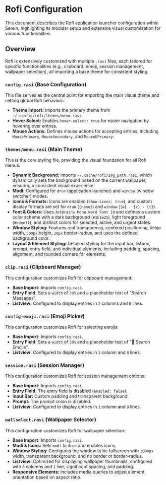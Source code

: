 # Rofi Configuration

This document describes the Rofi application launcher configuration within Serein, highlighting its modular setup and extensive visual customization for various functionalities.

## Overview

Rofi is extensively customized with multiple `.rasi` files, each tailored for specific functionalities (e.g., clipboard, emoji, session management, wallpaper selection), all importing a base theme for consistent styling.

### `config.rasi` (Base Configuration)

This file serves as the central point for importing the main visual theme and setting global Rofi behaviors:

*   **Theme Import:** Imports the primary theme from `~/.config/rofi/themes/menu.rasi`.
*   **Hover Select:** Enables `hover-select: true` for easier navigation by hovering over entries.
*   **Mouse Actions:** Defines mouse actions for accepting entries, including `MousePrimary`, `MouseSecondary`, and `MouseDPrimary`.

### `themes/menu.rasi` (Main Theme)

This is the core styling file, providing the visual foundation for all Rofi menus:

*   **Dynamic Background:** Imports `~/.cache/rofi/img_path.rasi`, which dynamically sets the background based on the current wallpaper, ensuring a consistent visual experience.
*   **Modi:** Configured for `drun` (application launcher) and `window` (window switcher) modes.
*   **Icons & Formats:** Icons are enabled (`show-icons: true`), and custom display formats are set for `drun` (`{name}`) and `window` (`{w} · {c} · {t}`).
*   **Font & Colors:** Uses `JetBrains Mono Nerd Font 10` and defines a custom color scheme with a dark background (`#1b1e25`), light foreground (`#edeeff`), and distinct colors for selected, active, and urgent states.
*   **Window Styling:** Features real transparency, centered positioning, `800px` width, `500px` height, `20px` border-radius, and uses the defined background color.
*   **Layout & Element Styling:** Detailed styling for the input bar, listbox, prompt, entry field, and individual elements, including padding, spacing, alignment, and rounded corners for elements.

### `clip.rasi` (Clipboard Manager)

This configuration customizes Rofi for clipboard management:

*   **Base Import:** Imports `config.rasi`.
*   **Entry Field:** Sets a `width` of `30%` and a placeholder text of "Search Messages".
*   **Listview:** Configured to display entries in `2` columns and `8` lines.

### `config-emoji.rasi` (Emoji Picker)

This configuration customizes Rofi for selecting emojis:

*   **Base Import:** Imports `config.rasi`.
*   **Entry Field:** Sets a `width` of `30%` and a placeholder text of "💫 Search Emojis".
*   **Listview:** Configured to display entries in `1` column and `8` lines.

### `session.rasi` (Session Manager)

This configuration customizes Rofi for session management options:

*   **Base Import:** Imports `config.rasi`.
*   **Entry Field:** The entry field is disabled (`enabled: false`).
*   **Input Bar:** Custom padding and transparent background.
*   **Prompt:** The prompt colon is disabled.
*   **Listview:** Configured to display entries in `1` column and `8` lines.

### `wallselect.rasi` (Wallpaper Selector)

This configuration customizes Rofi for wallpaper selection:

*   **Base Import:** Imports `config.rasi`.
*   **Modi & Icons:** Sets `modi` to `drun` and enables icons.
*   **Window Styling:** Configures the window to be fullscreen with `2000px` width, transparent background, and no border or border-radius.
*   **Listview:** Optimized for displaying wallpaper thumbnails, configured with `6` columns and `1` line, significant spacing, and padding.
*   **Responsive Elements:** Includes media queries to adjust element orientation based on aspect ratio.